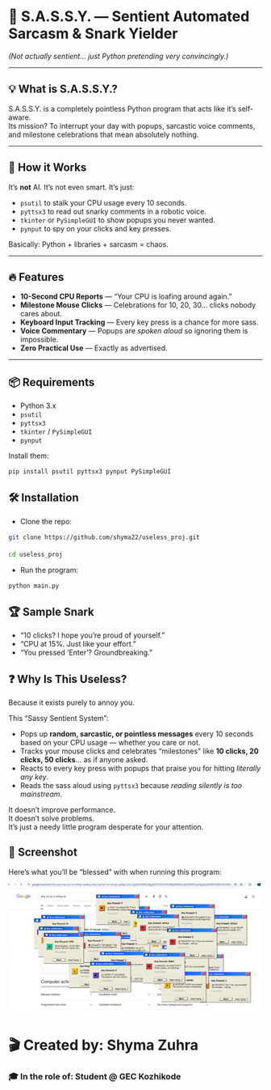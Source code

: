 
# 🤖 S.A.S.S.Y. — Sentient Automated Sarcasm & Snark Yielder  
*(Not actually sentient… just Python pretending very convincingly.)*

---

## 💡 What is S.A.S.S.Y.?
S.A.S.S.Y. is a completely pointless Python program that acts like it’s self-aware.  
Its mission? To interrupt your day with popups, sarcastic voice comments, and milestone celebrations that mean absolutely nothing.

---

## 🧠 How it Works
It’s **not** AI. It’s not even smart. It’s just:
- `psutil` to stalk your CPU usage every 10 seconds.
- `pyttsx3` to read out snarky comments in a robotic voice.
- `tkinter` or `PySimpleGUI` to show popups you never wanted.
- `pynput` to spy on your clicks and key presses.

Basically: Python + libraries + sarcasm = chaos.

---

## 🔥 Features
- **10-Second CPU Reports** — “Your CPU is loafing around again.”
- **Milestone Mouse Clicks** — Celebrations for 10, 20, 30… clicks nobody cares about.
- **Keyboard Input Tracking** — Every key press is a chance for more sass.
- **Voice Commentary** — Popups are *spoken aloud* so ignoring them is impossible.
- **Zero Practical Use** — Exactly as advertised.

---

## 📦 Requirements
- Python 3.x
- `psutil`
- `pyttsx3`
- `tkinter` / `PySimpleGUI`
- `pynput`

Install them:
```bash
pip install psutil pyttsx3 pynput PySimpleGUI
```
## 🛠 Installation
- Clone the repo:
```bash
git clone https://github.com/shyma22/useless_proj.git

cd useless_proj
```
- Run the program:
```bash
python main.py
```
## 🏆 Sample Snark
- “10 clicks? I hope you’re proud of yourself.”
- “CPU at 15%. Just like your effort.”
- “You pressed ‘Enter’? Groundbreaking.”

## ❓ Why Is This Useless?
Because it exists purely to annoy you.

This “Sassy Sentient System”:
- Pops up **random, sarcastic, or pointless messages** every 10 seconds based on your CPU usage — whether you care or not.
- Tracks your mouse clicks and celebrates “milestones” like **10 clicks, 20 clicks, 50 clicks**… as if anyone asked.
- Reacts to every key press with popups that praise you for hitting *literally any key*.
- Reads the sass aloud using `pyttsx3` because *reading silently is too mainstream*.

It doesn’t improve performance.  
It doesn’t solve problems.  
It’s just a needy little program desperate for your attention.

## 📸 Screenshot

Here’s what you’ll be “blessed” with when running this program:  

![Useless Popup Screenshot](screenshot.png)

# 🎬 Created by: Shyma Zuhra 
### 🎓 In the role of: Student @ GEC Kozhikode 